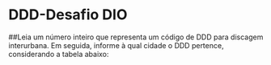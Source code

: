 # DDD-Desafio DIO

##Leia um número inteiro que representa um código de DDD para discagem interurbana. Em seguida, informe à qual cidade o DDD pertence, considerando a tabela abaixo: